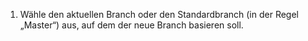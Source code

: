 1. Wähle den aktuellen Branch oder den Standardbranch (in der Regel „Master“) aus, auf dem der neue Branch basieren soll.
